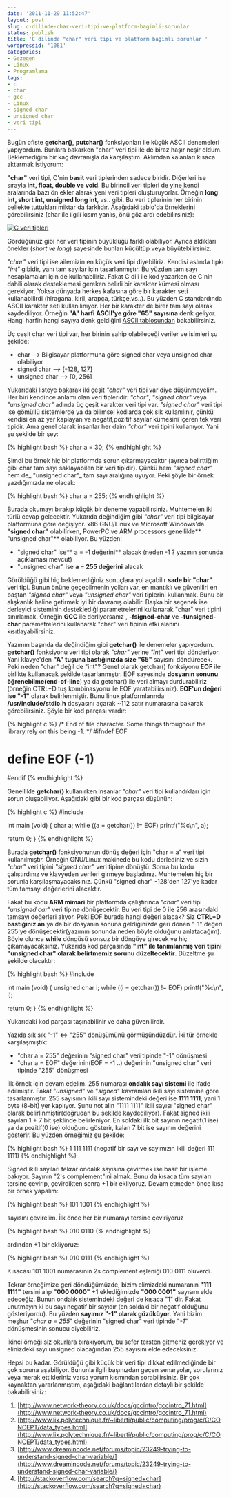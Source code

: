 ```yaml
---
date: '2011-11-29 11:52:47'
layout: post
slug: c-dilinde-char-veri-tipi-ve-platform-bagimli-sorunlar
status: publish
title: 'C dilinde "char" veri tipi ve platform bağımlı sorunlar '
wordpressid: '1061'
categories:
- Gezegen
- Linux
- Programlama
tags:
- c
- char
- gcc
- Linux
- signed char
- unsigned char
- veri tipi
---
```


Bugün ofiste **getchar()**, **putchar()** fonksiyonları ile küçük ASCII denemeleri yapıyordum. Bunlara bakarken "char" veri tipi ile de biraz haşır neşir oldum. Beklemediğim bir kaç davranışla da karşılaştım. Aklımdan kalanları kısaca aktarmak istiyorum:

**"char"** veri tipi, C'nin **basit** veri tiplerinden sadece biridir. Diğerleri ise sırayla **int, float, double ve void**. Bu birincil veri tipleri de yine kendi aralarında bazı ön ekler alarak yeni veri tipleri oluşturuyorlar. Örneğin **long int, short int, unsigned long int**, vs.. gibi.
Bu veri tiplerinin her birinin bellekte tuttukları miktar da farklıdır. Aşağıdaki tablo'da örneklerini görebilirsiniz (char ile ilgili kısım yanlış, önü göz ardı edebilirsiniz):

[![C veri tipleri](http://arsln.org/wp-content/uploads/data_types_c.jpg)](http://arsln.org/wp-content/uploads/data_types_c.jpg)

<!--more-->

Gördüğünüz gibi her veri tipinin büyüklüğü farklı olabiliyor. Ayrıca aldıkları önekler (_short ve long_) sayesinde bunları küçültüp veya büyütebilirsiniz. 

_"char"_ veri tipi ise ailemizin en küçük veri tipi diyebiliriz. Kendisi aslında tıpkı _"int"_ gibidir, yanı tam sayılar için tasarlanmıştır. Bu yüzden tam sayı hesaplamaları için de kullanabiliriz. Fakat C dili ile kod yazarken de C'nin dahili olarak desteklemesi gereken belirli bir karakter kümesi olması gerekiyor. Yoksa dünyada herkes kafasına göre bir karakter seti kullanabilirdi (hiragana, kiril, arapça, türkçe,vs..). Bu yüzden C standardında ASCII karakter seti kullanılınıyor. Her bir karakter de birer tam sayı olarak kaydediliyor. Örneğin **"A" harfi ASCII'ye göre "65" sayısına** denk geliyor. Hangi harfin hangi sayıya denk geldiğini [ASCII tablosundan](http://www.asciitable.com/) bakabilirsiniz.

Üç çeşit char veri tipi var, her birinin sahip olabileceği veriler ve isimleri şu şekilde:

  * char --> Bilgisayar platformuna göre signed char veya unsigned char olabiliyor
  * signed char --> [-128, 127]
  * unsigned char --> [0, 256]

Yukarıdaki listeye bakarak iki çeşit _"char"_ veri tipi var diye düşünmeyelim. Her biri kendince anlamı olan veri tipleridir. _"char"_, _"signed char"_ veya _"unsigned char"_ adında üç çeşit karakter veri tipi var. _"signed char"_ veri tipi ise gömüllü sistemlerde ya da bilimsel kodlarda çok sık kullanılınır, çünkü kendisi en az yer kaplayan ve negatif,pozitif sayılar  kümesini içeren tek veri tipidir. Ama genel olarak insanlar her daim _"char"_ veri tipini kullanıyor. Yani şu şekilde bir şey:

{% highlight bash %}
char a = 30;
{% endhighlight %}


Şimdi bu örnek hiç bir platformda sorun çıkarmayacaktır (ayrıca belirttiğim gibi char tam sayı saklayabilen bir veri tipidir). Çünkü hem _"signed char"_ hem de_ "unsigned char"_ tam sayı aralığına uyuyor. Peki şöyle bir örnek yazdığımızda ne olacak:

{% highlight bash %}
char a = 255;
{% endhighlight %}

Burada okumayı bırakıp küçük bir deneme yapabilirsiniz. Muhtemelen iki türlü cevap gelecektir. Yukarıda değindiğim gibi _"char"_ veri tipi bilgisayar platformuna göre değişiyor. x86 GNU/Linux ve Microsoft Windows'da  **"signed char"** olabilirken, PowerPC ve ARM processors genellikle** "unsigned char"** olabiliyor. Bu yüzden:

  * "signed char" ise** a = -1 değerini** alacak (neden -1 ? yazının sonunda açıklaması mevcut)
  * "unsigned char" ise **a = 255 değerini** alacak

Görüldüğü gibi hiç beklemediğiniz sonuçlara yol açabilir **sade bir "char"** veri tipi. Bunun önüne geçebilmenin yolları var, en mantıklı ve güveniliri en baştan _"signed char"_ veya _"unsigned char"_ veri tiplerini kullanmak. Bunu bir alışkanlık haline getirmek iyi bir davranış olabilir. Başka bir seçenek ise derleyici sisteminin desteklediği parametrelerini kullanarak "char" veri tipini sınırlamak. Örneğin **GCC** ile derliyorsanız , **-fsigned-char** ve **-funsigned-char** parametrelerini kullanarak  "char" veri tipinin etki alanını kısıtlayabilirsiniz.

Yazımın başında da değindiğim gibi **getchar()** ile denemeler yapıyordum. **getchar()** fonksiyonu veri tipi olarak _"char"_ yerine _"int"_ veri tipi dönderiyor. Yani klavye'den **"A" tuşuna bastığınızda size "65"** sayısını döndürecek. Peki neden "char" değil de "int"? Genel olarak getchar() fonksiyonu **EOF** ile birlikte kullanacak şekilde tasarlanmıştır. EOF sayesinde **dosyanın sonunu öğrenebilme(end-of-line**) ya da getchar() ile veri almayı durdurabiliriz (örneğin CTRL+D tuş kombinasyonu ile EOF yaratabilirsiniz). **EOF'un değeri ise "-1"** olarak belirlenmiştir. Bunu linux platformlarında **/usr/include/stdio.h** dosyasını açarak ~112 satır numarasına bakarak görebilirsiniz. Şöyle bir kod parçası vardır:

{% highlight c %}
/* End of file character.
   Some things throughout the library rely on this being -1.  */
#ifndef EOF
# define EOF (-1)
#endif
{% endhighlight %}


Genellikle **getchar()** kullanırken insanlar _"char"_ veri tipi kullandıkları için sorun oluşabiliyor. Aşağıdaki gibi bir kod parçası düşünün:

{% highlight c %}
#include

int main (void)
{
  char a;
  while ((a = getchar()) != EOF)
      printf("%c\n", a);

  return 0;
}
{% endhighlight %}

Burada **getchar()** fonksiyonunun dönüş değeri için "char = a" veri tipi kullanılmıştır. Örneğin GNU/Linux makinede bu kodu derlediniz ve sizin _"char"_ veri tipini _"signed char"_ veri tipine dönüştü. Sonra bu kodu çalıştırdınız ve klavyeden verileri girmeye başladınız. Muhtemelen hiç bir sorunla karşılaşmayacaksınız. Çünkü "signed char" -128'den 127'ye kadar tüm tamsayı değerlerini alacaktır.

Fakat bu kodu **ARM mimari** bir platformda çalıştırınca _"char"_ veri tipi _"unsigned car"_ veri tipine dönüşecektir. Bu veri tipi de 0 ile 256 arasındaki tamsayı değerleri alıyor. Peki EOF burada hangi değeri alacak? Siz **CTRL+D bastığınız an** ya da bir dosyanın sonuna geldiğinizde geri dönen "-1" değeri 255'ye dönüşecektir(yazımın sonunda neden böyle olduğunu anlatacağım). Böyle olunca **while** döngüsü sonsuz bir döngüye girecek ve hiç çıkamayacaksınız. Yukarıda kod parçasında **"int" ile tanımlanmış veri tipini "unsigned char" olarak belirtmemiz sorunu düzeltecektir**. Düzeltme şu şekilde olacaktır: 

{% highlight bash %}
#include

int main (void)
{
  unsigned char i;
  while ((i = getchar()) != EOF) 
      printf("%c\n", i);

  return 0;
}
{% endhighlight %}

Yukarıdaki kod parçası taşınabilinir ve daha güvenilirdir.

Yazıda sık sık "-1" <=> "255" dönüşümünü görmüşündüzdür. İki tür örnekle karşılaşmıştık:

  * "char a = 255" değerinin "signed char" veri tipinde "-1" dönüşmesi 
  * "char a = EOF" değerinin(EOF = -1 ..) değerinin "unsigned char" veri tipinde "255" dönüşmesi


İlk örnek için devam edelim. 255 numarası **ondalık sayı sistemi** ile ifade edilmiştir. Fakat "_unsigned_" ve "_signed_" kavramları ikili sayı sistemine göre tasarlanmıştır. 255 sayısının ikili sayı sistemindeki değeri ise **1111 1111**, yani 1 byte (8-bit) yer kaplıyor. Şunu not alın "1111 1111" ikili sayısı "signed char" olarak belirlinmiştir(doğrudan bu şekilde kaydediliyor). Fakat signed ikili sayıları 1 + 7 bit şeklinde belirleniyor. En soldaki ilk bit sayının negatif(1 ise) ya da pozitif(0 ise) olduğunu gösterir, kalan 7 bit ise sayının değerini gösterir. Bu yüzden örneğimiz şu şekilde:

{% highlight bash %}
1 111 1111 (negatif bir sayı ve sayımızın ikili değeri 111 1111)
{% endhighlight %}

Signed ikili sayıları tekrar ondalık sayısına çevirmek ise basit bir işleme bakıyor. Sayının "2's complement"ini almak. Bunu da kısaca tüm sayıları tersine çevirip, çevirdikten sonra +1 bir ekliyoruz. Devam etmeden önce kısa bir örnek yapalım:

{% highlight bash %}
101 1001
{% endhighlight %}

sayısını çevirelim. İlk önce her bir numarayı tersine çeviriyoruz

{% highlight bash %}
010 0110
{% endhighlight %}

ardından +1 bir ekliyoruz:

{% highlight bash %}
010 0111
{% endhighlight %}

Kısacası 101 1001 numarasının 2s complement eşleniği 010 0111 oluverdi.

Tekrar örneğimize geri döndüğümüzde, bizim elimizdeki numaranın **"111 1111"** tersini alıp **"000 0000"** +1 eklediğimizde **"000 0001"** sayısını elde edeceğiz. Bunun ondalık sistemindeki değeri de kısaca "1" dir. Fakat unutmayın ki bu sayı negatif bir sayıdır (en soldaki bir negatif olduğunu gösteriyordu). Bu yüzden **sayımız "-1" olarak gözüküyor**. Yani bizim meşhur "_char a = 255_" değerinin "signed char" veri tipinde "_-1_" dönüşmesinin sonucu diyebiliriz.

İkinci örneği siz okurlara bırakıyorum, bu sefer tersten gitmeniz gerekiyor ve elinizdeki sayı unsigned olacağından 255 sayısını elde edeceksiniz.

Hepsi bu kadar. Görüldüğü gibi küçük bir veri tipi dikkat edilmediğinde bir çok soruna aşabiliyor. Bununla ilgili başınızdan geçen senaryolar, sorularınız veya merak ettikleriniz varsa yorum kısmından sorabilirsiniz. Bir çok kaynaktan yararlanmıştım, aşağıdaki bağlantılardan detaylı bir şekilde bakabilirsiniz:

1. [http://www.network-theory.co.uk/docs/gccintro/gccintro_71.html](http://www.network-theory.co.uk/docs/gccintro/gccintro_71.html)
2. [http://www.lix.polytechnique.fr/~liberti/public/computing/prog/c/C/CONCEPT/data_types.html](http://www.lix.polytechnique.fr/~liberti/public/computing/prog/c/C/CONCEPT/data_types.html)
3. [http://www.dreamincode.net/forums/topic/23249-trying-to-understand-signed-char-variable/](http://www.dreamincode.net/forums/topic/23249-trying-to-understand-signed-char-variable/)
4. [http://stackoverflow.com/search?q=signed+char](http://stackoverflow.com/search?q=signed+char)






